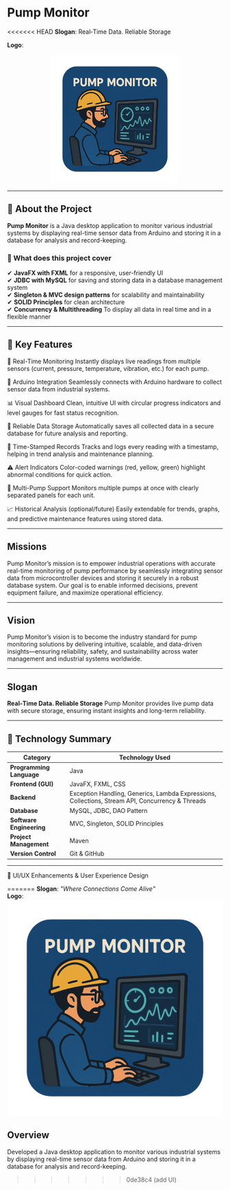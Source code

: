 # Pump Monitor
<<<<<<< HEAD
**Slogan**: Real‑Time Data. Reliable Storage 

**Logo**: <p align="center">
            <img src="Pump-Monitor/src/main/resources/images/Logo.png" alt="Logo" width="300">
          </p>  

---

## 🔹 About the Project
**Pump Monitor** is a Java desktop application to monitor various industrial systems by displaying real-time sensor data from Arduino and storing it in a database for analysis and record-keeping.

### 📌 What does this project cover
✔ **JavaFX with FXML** for a responsive, user-friendly UI  
✔ **JDBC with MySQL** for saving and storing data in a database management system  
✔ **Singleton & MVC design patterns** for scalability and maintainability  
✔ **SOLID Principles** for clean architecture  
✔ **Concurrency & Multithreading** To display all data in real time and in a flexible manner

---

## 🎯 Key Features

🔴 Real-Time Monitoring
Instantly displays live readings from multiple sensors (current, pressure, temperature, vibration, etc.) for each pump.

📡 Arduino Integration
Seamlessly connects with Arduino hardware to collect sensor data from industrial systems.

📊 Visual Dashboard
Clean, intuitive UI with circular progress indicators and level gauges for fast status recognition.

💾 Reliable Data Storage
Automatically saves all collected data in a secure database for future analysis and reporting.

📅 Time-Stamped Records
Tracks and logs every reading with a timestamp, helping in trend analysis and maintenance planning.

⚠️ Alert Indicators
Color-coded warnings (red, yellow, green) highlight abnormal conditions for quick action.

🧱 Multi-Pump Support
Monitors multiple pumps at once with clearly separated panels for each unit.

📈 Historical Analysis (optional/future)
Easily extendable for trends, graphs, and predictive maintenance features using stored data.

---

## Missions

Pump Monitor’s mission is to empower industrial operations with accurate real-time monitoring of pump performance by seamlessly integrating sensor data from microcontroller devices and storing it securely in a robust database system. Our goal is to enable informed decisions, prevent equipment failure, and maximize operational efficiency.

---

## Vision

Pump Monitor’s vision is to become the industry standard for pump monitoring solutions by delivering intuitive, scalable, and data-driven insights—ensuring reliability, safety, and sustainability across water management and industrial systems worldwide.

---

## Slogan

**Real‑Time Data. Reliable Storage** 
Pump Monitor provides live pump data with secure storage, ensuring instant insights and long-term reliability.


---

## 📜 Technology Summary

| **Category**             | **Technology Used**                                   |
| ------------------------ | ----------------------------------------------------- |
| **Programming Language** | Java                                                  |
| **Frontend (GUI)**       | JavaFX, FXML, CSS                                     |
| **Backend**              | Exception Handling, Generics, Lambda Expressions, Collections, Stream API, Concurrency & Threads|
| **Database**             | MySQL, JDBC, DAO Pattern                              |
| **Software Engineering** | MVC, Singleton, SOLID Principles          |
| **Project Management**   | Maven       |
| **Version Control**      | Git & GitHub|

---

🎨 UI/UX Enhancements & User Experience Design

=======
**Slogan**: _"Where Connections Come Alive"_  
**Logo**: ![Logo](Pump-Monitor\src\main\resources\images\Logo.png)
## Overview
Developed a Java desktop application to monitor various industrial systems by displaying real-time sensor data from Arduino and storing it in a database for analysis and record-keeping.
>>>>>>> 0de38c4 (add UI)
